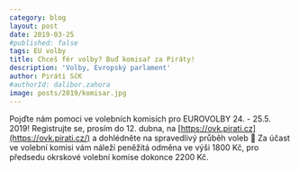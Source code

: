 ```yaml
---
category: blog
layout: post
date: 2019-03-25
#published: false
tags: EU volby
title: Chceš fér volby? Buď komisař za Piráty!
description: 'Volby, Evropský parlament'
author: Piráti SčK
#authorId: dalibor.zahora
image: posts/2019/komisar.jpg
---
```

Pojďte nám pomoci ve volebních komisích pro EUROVOLBY 24. - 25.5. 2019! Registrujte se, prosím do 12. dubna, na [https://ovk.pirati.cz](https://ovk.pirati.cz/) a dohlédněte na spravedlivý průběh voleb 🌟 Za účast ve volební komisi vám náleží peněžitá odměna ve výši 1800 Kč, pro předsedu okrskové volební komise dokonce 2200 Kč.

